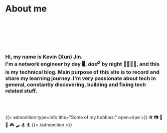 # 


# About me

<br><br><br><br><br>
### Hi, my name is Kevin (Xun) Jin.<br>I'm a network engineer by day :desktop_computer:, $dad^2$ by night :family_man_woman_girl_boy:, and this is my technical blog. Main purpose of this site is to record and share my learning journey. I'm very passionate about tech in general, constantly discovering, building and fixing tech related stuff. 

<br><br>


{{< admonition type=info title="Some of my hobbies:" open=true >}}
:soccer: :camera: :musical_keyboard: :car: :video_game: :skateboard: :snowboarder: :surfer:
{{< /admonition >}}


